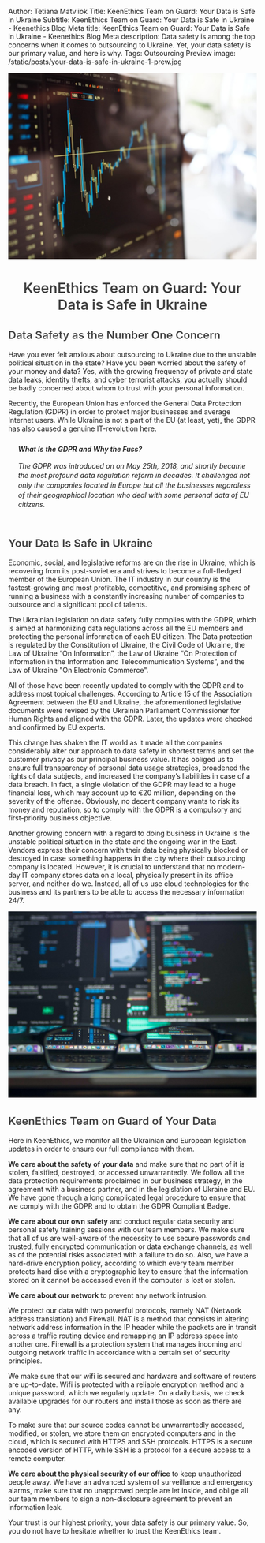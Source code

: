 Author: Tetiana Matviiok
Title: KeenEthics Team on Guard: Your Data is Safe in Ukraine
Subtitle: KeenEthics Team on Guard: Your Data is Safe in Ukraine - Keenethics Blog
Meta title: KeenEthics Team on Guard: Your Data is Safe in Ukraine - Keenethics Blog
Meta description: Data safety is among the top concerns when it comes to outsourcing to Ukraine. Yet, your data safety is our primary value, and here is why.
Tags: Outsourcing
Preview image: /static/posts/your-data-is-safe-in-ukraine-1-prew.jpg

![Data](/static/posts/your-data-is-safe-in-ukraine-1.jpg)

<div align="center">
  <h1 style="font-weight: 600; color: rgba(0,0,0,0.75)">KeenEthics Team on Guard: Your Data is Safe in Ukraine</h1>
</div>

<div>
  <h2 style="font-weight: 600; font-size: 22px; color: rgba(0,0,0,0.75)">Data Safety as the Number One Concern</h2>
</div>

Have you ever felt anxious about outsourcing to Ukraine due to the unstable political situation in the state? Have you been worried about the safety of your money and data? Yes, with the growing frequency of private and state data leaks, identity thefts, and cyber terrorist attacks, you actually should be badly concerned about whom to trust with your personal information.

Recently, the European Union has enforced the General Data Protection Regulation (GDPR) in order to protect major businesses and average Internet users. While Ukraine is not a part of the EU (at least, yet), the GDPR has also caused a genuine IT-revolution here.

<div style="max-width: 550px; margin-left: auto; font-style: italic; padding: 10px 0 10px 20px; line-height: 1.4">
  <div style="font-weight: 600">What Is the GDPR and Why the Fuss?</div>
  <p>
    The GDPR was introduced on on May 25th, 2018, and shortly became the most profound data regulation reform in decades. It challenged not only the companies located in Europe but all the businesses regardless of their geographical location who deal with some personal data of EU citizens.
  </p>
</div>

<div>
  <h2 style="font-weight: 600; font-size: 22px; color: rgba(0,0,0,0.75)">Your Data Is Safe in Ukraine</h2>
</div>

Economic, social, and legislative reforms are on the rise in Ukraine, which is recovering from its post-soviet era and strives to become a full-fledged member of the European Union. The IT industry in our country is the fastest-growing and most profitable, competitive, and promising sphere of running a business with a constantly increasing number of companies to outsource and a significant pool of talents.

The Ukrainian legislation on data safety fully complies with the GDPR, which is aimed at harmonizing data regulations across all the EU members and protecting the personal information of each EU citizen. The Data protection is regulated by the Constitution of Ukraine, the Civil Code of Ukraine, the Law of Ukraine “On Information”, the Law of Ukraine “On Protection of Information in the Information and Telecommunication Systems”, and the Law of Ukraine "On Electronic Commerce".


All of those have been recently updated to comply with the GDPR and to address most topical challenges. According to Article 15 of the Association Agreement between the EU and Ukraine, the aforementioned legislative documents were revised by the Ukrainian Parliament Commissioner for Human Rights and aligned with the GDPR. Later, the updates were checked and confirmed by EU experts.

This change has shaken the IT world as it made all the companies considerably alter our approach to data safety in shortest terms and set the customer privacy as our principal business value. It has obliged us to ensure full transparency of personal data usage strategies, broadened the rights of data subjects, and increased the company’s liabilities in case of a data breach. In fact, a single violation of the GDPR may lead to a huge financial loss, which may account up to €20 million, depending on the severity of the offense. Obviously, no decent company wants to risk its money and reputation, so to comply with the GDPR is a compulsory and first-priority business objective.

Another growing concern with a regard to doing business in Ukraine is the unstable political situation in the state and the ongoing war in the East. Vendors express their concern with their data being physically blocked or destroyed in case something happens in the city where their outsourcing company is located. However, it is crucial to understand that no modern-day IT company stores data on a local, physically present in its office server, and neither do we. Instead, all of us use cloud technologies for the business and its partners to be able to access the necessary information 24/7.

![Data](/static/posts/your-data-is-safe-in-ukraine-2.jpg)

<div>
  <h2 style="font-weight: 600; font-size: 22px; color: rgba(0,0,0,0.75)">KeenEthics Team on Guard of Your Data</h2>
</div>

Here in KeenEthics, we monitor all the Ukrainian and European legislation updates in order to ensure our full compliance with them.

<p>
  <span style="font-weight: 600">We care about the safety of your data</span> and make sure that no part of it is stolen, falsified, destroyed, or accessed unwarrantedly. We follow all the data protection requirements proclaimed in our business strategy, in the agreement with a business partner, and in the legislation of Ukraine and EU. We have gone through a long complicated legal procedure to ensure that we comply with the GDPR and to obtain the GDPR Compliant Badge.
</p>

<p>
  <span style="font-weight: 600">We care about our own safety</span> and conduct regular data security and personal safety training sessions with our team members. We make sure that all of us are well-aware of the necessity to use secure passwords and trusted, fully encrypted communication or data exchange channels, as well as of the potential risks associated with a failure to do so. Also, we have a hard-drive encryption policy, according to which every team member protects hard disc with a cryptographic key to ensure that the information stored on it cannot be accessed even if the computer is lost or stolen.
</p>

<p>
  <span style="font-weight: 600">We care about our network</span> to prevent any network intrusion.
</p>

We protect our data with two powerful protocols, namely NAT (Network address translation) and Firewall. NAT is a method that consists in altering network address information in the IP header while the packets are in transit across a traffic routing device and remapping an IP address space into another one. Firewall is a protection system that manages incoming and outgoing network traffic in accordance with a certain set of security principles.

We make sure that our wifi is secured and hardware and software of routers are up-to-date. Wifi is protected with a reliable encryption method and a unique password, which we regularly update. On a daily basis, we check available upgrades for our routers and install those as soon as there are any.

To make sure that our source codes cannot be unwarrantedly accessed, modified, or stolen, we store them on encrypted computers and in the cloud, which is secured with HTTPS and SSH protocols. HTTPS is a secure encoded version of HTTP, while SSH is a protocol for a secure access to a remote computer.

<p>
  <span style="font-weight: 600">We care about the physical security of our office</span> to keep unauthorized people away. We have an advanced system of surveillance and emergency alarms, make sure that no unapproved people are let inside, and oblige all our team members to sign a non-disclosure agreement to prevent an information leak.
</p>

Your trust is our highest priority, your data safety is our primary value. So, you do not have to hesitate whether to trust the KeenEthics team.
